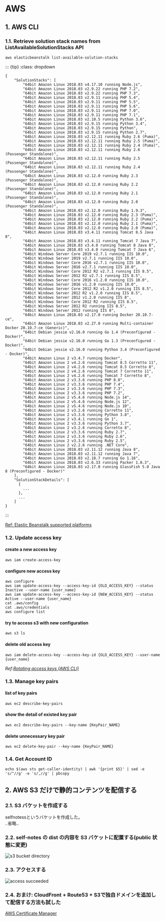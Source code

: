# AWS

## 1. AWS CLI

### 1.1. Retrieve solution stack names from ListAvailableSolutionStacks API

```
aws elasticbeanstalk list-available-solution-stacks
```

::: {tip}
:class: dropdown
```
{
    "SolutionStacks": [
        "64bit Amazon Linux 2018.03 v4.17.10 running Node.js",
        "64bit Amazon Linux 2018.03 v2.9.22 running PHP 7.2",
        "64bit Amazon Linux 2018.03 v2.9.22 running PHP 7.3",
        "64bit Amazon Linux 2018.03 v2.9.11 running PHP 5.4",
        "64bit Amazon Linux 2018.03 v2.9.11 running PHP 5.5",
        "64bit Amazon Linux 2018.03 v2.9.11 running PHP 5.6",
        "64bit Amazon Linux 2018.03 v2.9.11 running PHP 7.0",
        "64bit Amazon Linux 2018.03 v2.9.11 running PHP 7.1",
        "64bit Amazon Linux 2018.03 v2.10.5 running Python 3.6",
        "64bit Amazon Linux 2018.03 v2.9.15 running Python 3.4",
        "64bit Amazon Linux 2018.03 v2.9.15 running Python",
        "64bit Amazon Linux 2018.03 v2.9.15 running Python 2.7",
        "64bit Amazon Linux 2018.03 v2.12.11 running Ruby 2.6 (Puma)",
        "64bit Amazon Linux 2018.03 v2.12.11 running Ruby 2.5 (Puma)",
        "64bit Amazon Linux 2018.03 v2.12.11 running Ruby 2.4 (Puma)",
        "64bit Amazon Linux 2018.03 v2.12.11 running Ruby 2.6 (Passenger Standalone)",
        "64bit Amazon Linux 2018.03 v2.12.11 running Ruby 2.5 (Passenger Standalone)",
        "64bit Amazon Linux 2018.03 v2.12.11 running Ruby 2.4 (Passenger Standalone)",
        "64bit Amazon Linux 2018.03 v2.12.0 running Ruby 2.3 (Passenger Standalone)",
        "64bit Amazon Linux 2018.03 v2.12.0 running Ruby 2.2 (Passenger Standalone)",
        "64bit Amazon Linux 2018.03 v2.12.0 running Ruby 2.1 (Passenger Standalone)",
        "64bit Amazon Linux 2018.03 v2.12.0 running Ruby 2.0 (Passenger Standalone)",
        "64bit Amazon Linux 2018.03 v2.12.0 running Ruby 1.9.3",
        "64bit Amazon Linux 2018.03 v2.12.0 running Ruby 2.3 (Puma)",
        "64bit Amazon Linux 2018.03 v2.12.0 running Ruby 2.2 (Puma)",
        "64bit Amazon Linux 2018.03 v2.12.0 running Ruby 2.1 (Puma)",
        "64bit Amazon Linux 2018.03 v2.12.0 running Ruby 2.0 (Puma)",
        "64bit Amazon Linux 2018.03 v3.4.11 running Tomcat 8.5 Java 8",
        "64bit Amazon Linux 2018.03 v3.4.11 running Tomcat 7 Java 7",
        "64bit Amazon Linux 2018.03 v3.4.0 running Tomcat 8 Java 8",
        "64bit Amazon Linux 2018.03 v3.4.0 running Tomcat 7 Java 6",
        "64bit Windows Server Core 2019 v2.7.1 running IIS 10.0",
        "64bit Windows Server 2019 v2.7.1 running IIS 10.0",
        "64bit Windows Server Core 2016 v2.7.1 running IIS 10.0",
        "64bit Windows Server 2016 v2.7.1 running IIS 10.0",
        "64bit Windows Server Core 2012 R2 v2.7.1 running IIS 8.5",
        "64bit Windows Server 2012 R2 v2.7.1 running IIS 8.5",
        "64bit Windows Server Core 2016 v1.2.0 running IIS 10.0",
        "64bit Windows Server 2016 v1.2.0 running IIS 10.0",
        "64bit Windows Server Core 2012 R2 v1.2.0 running IIS 8.5",
        "64bit Windows Server 2012 R2 v1.2.0 running IIS 8.5",
        "64bit Windows Server 2012 v1.2.0 running IIS 8",
        "64bit Windows Server Core 2012 R2 running IIS 8.5",
        "64bit Windows Server 2012 R2 running IIS 8.5",
        "64bit Windows Server 2012 running IIS 8",
        "64bit Amazon Linux 2018.03 v2.17.0 running Docker 20.10.7-ce",
        "64bit Amazon Linux 2018.03 v2.27.0 running Multi-container Docker 20.10.7-ce (Generic)",
        "64bit Debian jessie v2.16.0 running Go 1.4 (Preconfigured - Docker)",
        "64bit Debian jessie v2.16.0 running Go 1.3 (Preconfigured - Docker)",
        "64bit Debian jessie v2.16.0 running Python 3.4 (Preconfigured - Docker)",
        "64bit Amazon Linux 2 v3.4.7 running Docker",
        "64bit Amazon Linux 2 v4.2.6 running Tomcat 8.5 Corretto 11",
        "64bit Amazon Linux 2 v4.2.6 running Tomcat 8.5 Corretto 8",
        "64bit Amazon Linux 2 v4.2.6 running Tomcat 7 Corretto 11",
        "64bit Amazon Linux 2 v4.2.6 running Tomcat 7 Corretto 8",
        "64bit Amazon Linux 2 v3.3.6 running PHP 8.0",
        "64bit Amazon Linux 2 v3.3.6 running PHP 7.4",
        "64bit Amazon Linux 2 v3.3.6 running PHP 7.3",
        "64bit Amazon Linux 2 v3.3.6 running PHP 7.2",
        "64bit Amazon Linux 2 v5.4.6 running Node.js 14",
        "64bit Amazon Linux 2 v5.4.6 running Node.js 12",
        "64bit Amazon Linux 2 v5.4.6 running Node.js 10",
        "64bit Amazon Linux 2 v3.2.6 running Corretto 11",
        "64bit Amazon Linux 2 v3.3.6 running Python 3.8",
        "64bit Amazon Linux 2 v3.4.1 running Go 1",
        "64bit Amazon Linux 2 v3.3.6 running Python 3.7",
        "64bit Amazon Linux 2 v3.2.6 running Corretto 8",
        "64bit Amazon Linux 2 v3.3.6 running Ruby 2.7",
        "64bit Amazon Linux 2 v3.3.6 running Ruby 2.6",
        "64bit Amazon Linux 2 v3.3.6 running Ruby 2.5",
        "64bit Amazon Linux 2 v2.2.6 running .NET Core",
        "64bit Amazon Linux 2018.03 v2.11.12 running Java 8",
        "64bit Amazon Linux 2018.03 v2.11.12 running Java 7",
        "64bit Amazon Linux 2018.03 v2.18.7 running Go 1.16",
        "64bit Amazon Linux 2018.03 v2.6.33 running Packer 1.0.3",
        "64bit Amazon Linux 2018.03 v2.17.0 running GlassFish 5.0 Java 8 (Preconfigured - Docker)"
    ],
    "SolutionStackDetails": [
      {
        ...
      },
      ...
    ]
}
```

:::

[Ref: Elastic Beanstalk supported platforms](https://docs.aws.amazon.com/elasticbeanstalk/latest/dg/concepts.platforms.html)

### 1.2. Update access key

#### create a new access key

```
aws iam create-access-key
```

#### configure new access key

```
aws configure
aws iam update-access-key --access-key-id {OLD_ACCESS_KEY} --status Inactive --user-name {user_name}
aws iam update-access-key --access-key-id {NEW_ACCESS_KEY} --status Active --user-name {user_name}
cat .aws/config
cat .aws/credentials
aws configure list
```

#### try to access s3 with new configuration

```
aws s3 ls
```

#### delete old access key

```
aws iam delete-access-key --access-key-id {OLD_ACCESS_KEY} --user-name {user_name}
```

*Ref:[Rotating access keys (AWS CLI)](https://docs.aws.amazon.com/ja_jp/IAM/latest/UserGuide/id_credentials_access-keys.html#rotating_access_keys_cli)*

### 1.3. Manage key pairs

#### list of key pairs

```
aws ec2 describe-key-pairs
```

#### show the detail of existed key pair

```
aws ec2 describe-key-pairs --key-name {KeyPair_NAME}
```

#### delete unnecessary key pair

```
aws ec2 delete-key-pair --key-name {KeyPair_NAME}
```

### 1.4. Get Account ID

```
echo $(aws sts get-caller-identity) | awk '{print $5}' | sed -e 's/"//g' -e 's/,//g' | pbcopy
```

## 2. AWS S3 だけで静的コンテンツを配信する

### 2.1. S3 バケットを作成する

selfnotessというバケットを作成した。  
..省略..

### 2.2. self-notes の dist の内容を S3 バケットに配置する(public 状態に変更)

![s3 bucket directory](../img/cloud-publicly_accessible_suituation.png)

### 2.3. アクセスする

![access succeeded](../img/cloud-success.png)

### 2.4. おまけ: CloudFront + Route53 + S3で独自ドメインを追加して配信する方法も試した

[AWS Certificate Manager](https://us-west-2.console.aws.amazon.com/acm/home?region=us-west-2#/firstrun/)
